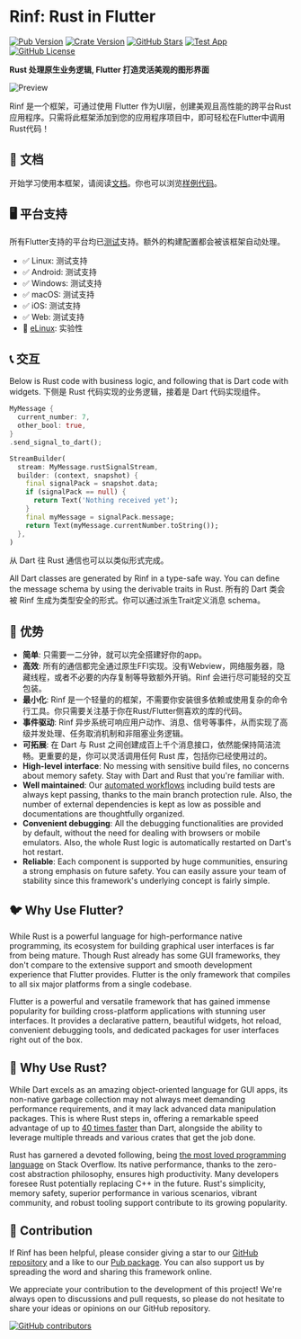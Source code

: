 # Rinf: Rust in Flutter

[![Pub Version](https://img.shields.io/pub/v/rinf)](https://pub.dev/packages/rinf)
[![Crate Version](https://img.shields.io/crates/v/rinf)](https://crates.io/crates/rinf)
[![GitHub Stars](https://img.shields.io/github/stars/cunarist/rinf)](https://github.com/cunarist/rinf/stargazers)
[![Test App](https://github.com/cunarist/rinf/actions/workflows/test_app.yaml/badge.svg)](https://github.com/cunarist/rinf/actions/workflows/test_app.yaml?query=branch%3Amain)
[![GitHub License](https://img.shields.io/github/license/cunarist/rinf)](https://github.com/cunarist/rinf/blob/main/LICENSE)

**Rust 处理原生业务逻辑, Flutter 打造灵活美观的图形界面**

![Preview](https://github.com/cunarist/rinf/assets/66480156/5c9a7fb6-e566-4c4e-bd77-d72c1c064d6c)

Rinf 是一个框架，可通过使用 Flutter 作为UI层，创建美观且高性能的跨平台Rust应用程序。只需将此框架添加到您的应用程序项目中，即可轻松在Flutter中调用Rust代码！

## 📖 文档

开始学习使用本框架，请阅读[文档](https://rinf.cunarist.com)。你也可以浏览[样例代码](https://github.com/cunarist/rinf/tree/main/flutter_package/example)。

## 🖥️ 平台支持

所有Flutter支持的平台均已[测试](https://github.com/cunarist/rinf/actions/workflows/test_app.yaml?query=branch%3Amain)支持。额外的构建配置都会被该框架自动处理。

- ✅ Linux: 测试支持
- ✅ Android:  测试支持
- ✅ Windows:  测试支持
- ✅ macOS:  测试支持
- ✅ iOS:  测试支持
- ✅ Web:  测试支持
- 🔄 [eLinux](https://github.com/sony/flutter-elinux): 实验性

## 📞 交互

Below is Rust code with business logic, and following that is Dart code with widgets.
下侧是 Rust 代码实现的业务逻辑，接着是 Dart 代码实现组件。

```rust
MyMessage {
  current_number: 7,
  other_bool: true,
}
.send_signal_to_dart();
```

```dart
StreamBuilder(
  stream: MyMessage.rustSignalStream,
  builder: (context, snapshot) {
    final signalPack = snapshot.data;
    if (signalPack == null) {
      return Text('Nothing received yet');
    }
    final myMessage = signalPack.message;
    return Text(myMessage.currentNumber.toString());
  },
)
```

从 Dart 往 Rust 通信也可以以类似形式完成。

All Dart classes are generated by Rinf in a type-safe way. You can define the message schema by using the derivable traits in Rust.
所有的 Dart 类会被 Rinf 生成为类型安全的形式。你可以通过派生Trait定义消息 schema。

## 🎁 优势

- **简单**: 只需要一二分钟，就可以完全搭建好你的app。
- **高效**: 所有的通信都完全通过原生FFI实现。没有Webview，网络服务器，隐藏线程，或者不必要的内存复制等导致额外开销。Rinf 会进行尽可能轻的交互包装。
- **最小化**: Rinf 是一个轻量的的框架，不需要你安装很多依赖或使用复杂的命令行工具。你只需要关注基于你在Rust/Flutter侧喜欢的库的代码。
- **事件驱动**: Rinf 异步系统可响应用户动作、消息、信号等事件，从而实现了高级并发处理、任务取消机制和非阻塞业务逻辑。
- **可拓展**: 在 Dart 与 Rust 之间创建成百上千个消息接口，依然能保持简洁流畅。更重要的是，你可以灵活调用任何 Rust 库，包括你已经使用过的。
- **High-level interface**: No messing with sensitive build files, no concerns about memory safety. Stay with Dart and Rust that you're familiar with.
- **Well maintained**: Our [automated workflows](https://github.com/cunarist/rinf/actions) including build tests are always kept passing, thanks to the main branch protection rule. Also, the number of external dependencies is kept as low as possible and documentations are thoughtfully organized.
- **Convenient debugging**: All the debugging functionalities are provided by default, without the need for dealing with browsers or mobile emulators. Also, the whole Rust logic is automatically restarted on Dart's hot restart.
- **Reliable**: Each component is supported by huge communities, ensuring a strong emphasis on future safety. You can easily assure your team of stability since this framework's underlying concept is fairly simple.

## 🐦 Why Use Flutter?

While Rust is a powerful language for high-performance native programming, its ecosystem for building graphical user interfaces is far from being mature. Though Rust already has some GUI frameworks, they don't compare to the extensive support and smooth development experience that Flutter provides. Flutter is the only framework that compiles to all six major platforms from a single codebase.

Flutter is a powerful and versatile framework that has gained immense popularity for building cross-platform applications with stunning user interfaces. It provides a declarative pattern, beautiful widgets, hot reload, convenient debugging tools, and dedicated packages for user interfaces right out of the box.

## 🦀 Why Use Rust?

While Dart excels as an amazing object-oriented language for GUI apps, its non-native garbage collection may not always meet demanding performance requirements, and it may lack advanced data manipulation packages. This is where Rust steps in, offering a remarkable speed advantage of up to [40 times faster](https://programming-language-benchmarks.vercel.app/dart-vs-rust) than Dart, alongside the ability to leverage multiple threads and various crates that get the job done.

Rust has garnered a devoted following, being [the most loved programming language](https://survey.stackoverflow.co/2022#section-most-loved-dreaded-and-wanted-programming-scripting-and-markup-languages) on Stack Overflow. Its native performance, thanks to the zero-cost abstraction philosophy, ensures high productivity. Many developers foresee Rust potentially replacing C++ in the future. Rust's simplicity, memory safety, superior performance in various scenarios, vibrant community, and robust tooling support contribute to its growing popularity.

## 👥 Contribution

If Rinf has been helpful, please consider giving a star to our [GitHub repository](https://github.com/cunarist/rinf) and a like to our [Pub package](https://pub.dev/packages/rinf). You can also support us by spreading the word and sharing this framework online.

We appreciate your contribution to the development of this project! We're always open to discussions and pull requests, so please do not hesitate to share your ideas or opinions on our GitHub repository.

[![GitHub contributors](https://contrib.rocks/image?repo=cunarist/rinf)](https://github.com/cunarist/rinf/graphs/contributors)
